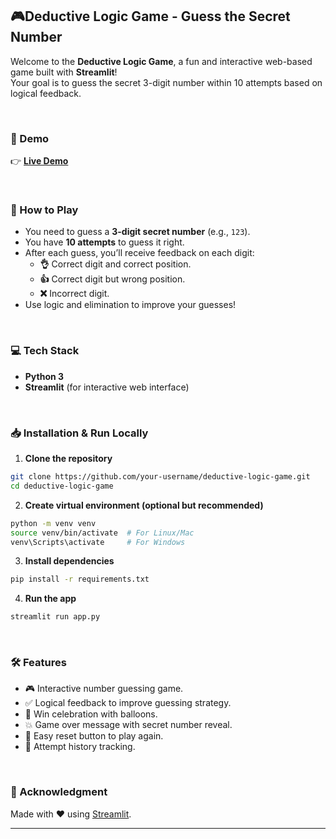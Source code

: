 
## 🎮Deductive Logic Game - Guess the Secret Number

Welcome to the **Deductive Logic Game**, a fun and interactive web-based game built with **Streamlit**!  
Your goal is to guess the secret 3-digit number within 10 attempts based on logical feedback. 

<br>

### 🚀 Demo

👉 **[Live Demo](https://waniyam-deductive-logic-game---guess-the-secret-numb-app-vj2tbc.streamlit.app/)**  

<br>

### 🧩 How to Play

- You need to guess a **3-digit secret number** (e.g., `123`).
- You have **10 attempts** to guess it right.
- After each guess, you’ll receive feedback on each digit:
  - **👌** Correct digit and correct position.
  - **👍** Correct digit but wrong position.
  - **❌** Incorrect digit.
- Use logic and elimination to improve your guesses!

<br>

### 💻 Tech Stack

- **Python 3**
- **Streamlit** (for interactive web interface)

<br>

### 📥 Installation & Run Locally

1. **Clone the repository**
```bash
git clone https://github.com/your-username/deductive-logic-game.git
cd deductive-logic-game
```

2. **Create virtual environment (optional but recommended)**
```bash
python -m venv venv
source venv/bin/activate  # For Linux/Mac
venv\Scripts\activate     # For Windows
```

3. **Install dependencies**
```bash
pip install -r requirements.txt
```

4. **Run the app**
```bash
streamlit run app.py
```

<br>

### 🛠 Features

- 🎮 Interactive number guessing game.
- ✅ Logical feedback to improve guessing strategy.
- 🎉 Win celebration with balloons.
- 💥 Game over message with secret number reveal.
- 🔄 Easy reset button to play again.
- 🔢 Attempt history tracking.

<br>


### 🌟 Acknowledgment

Made with ❤️ using [Streamlit](https://streamlit.io/).

---

